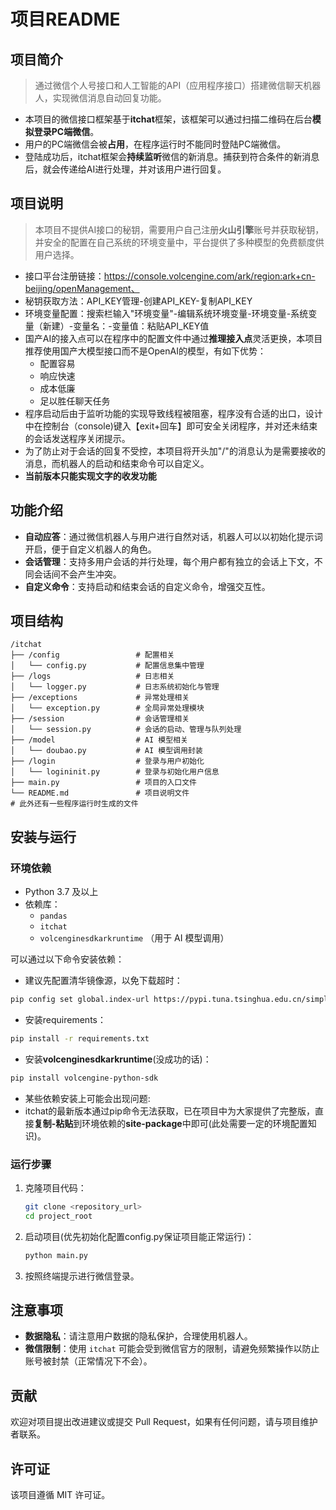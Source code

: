 # 项目README
## 项目简介
> 通过微信个人号接口和人工智能的API（应用程序接口）搭建微信聊天机器人，实现微信消息自动回复功能。

* 本项目的微信接口框架基于**itchat**框架，该框架可以通过扫描二维码在后台**模拟登录PC端微信**。
* 用户的PC端微信会被**占用**，在程序运行时不能同时登陆PC端微信。
* 登陆成功后，itchat框架会**持续监听**微信的新消息。捕获到符合条件的新消息后，就会传递给AI进行处理，并对该用户进行回复。

## 项目说明
> 本项目不提供AI接口的秘钥，需要用户自己注册**火山引擎**账号并获取秘钥，并安全的配置在自己系统的环境变量中，平台提供了多种模型的免费额度供用户选择。
* 接口平台注册链接：https://console.volcengine.com/ark/region:ark+cn-beijing/openManagement、
* 秘钥获取方法：API_KEY管理-创建API_KEY-复制API_KEY
* 环境变量配置：搜索栏输入"环境变量"-编辑系统环境变量-环境变量-系统变量（新建）-变量名：-变量值：粘贴API_KEY值
* 国产AI的接入点可以在程序中的配置文件中通过**推理接入点**灵活更换，本项目推荐使用国产大模型接口而不是OpenAI的模型，有如下优势：
  * 配置容易
  * 响应快速
  * 成本低廉
  * 足以胜任聊天任务
* 程序启动后由于监听功能的实现导致线程被阻塞，程序没有合适的出口，设计中在控制台（console)键入【exit+回车】即可安全关闭程序，并对还未结束的会话发送程序关闭提示。
* 为了防止对于会话的回复不受控，本项目将开头加"/"的消息认为是需要接收的消息，而机器人的启动和结束命令可以自定义。
* **当前版本只能实现文字的收发功能**

## 功能介绍
- **自动应答**：通过微信机器人与用户进行自然对话，机器人可以以初始化提示词开启，便于自定义机器人的角色。
- **会话管理**：支持多用户会话的并行处理，每个用户都有独立的会话上下文，不同会话间不会产生冲突。
- **自定义命令**：支持启动和结束会话的自定义命令，增强交互性。

## 项目结构
```
/itchat
├── /config                 # 配置相关
│   └── config.py           # 配置信息集中管理
├── /logs                   # 日志相关
│   └── logger.py           # 日志系统初始化与管理
├── /exceptions             # 异常处理相关
│   └── exception.py        # 全局异常处理模块
├── /session                # 会话管理相关
│   └── session.py          # 会话的启动、管理与队列处理
├── /model                  # AI 模型相关
│   └── doubao.py           # AI 模型调用封装
├── /login                  # 登录与用户初始化
│   └── logininit.py        # 登录与初始化用户信息
├── main.py                 # 项目的入口文件
└── README.md               # 项目说明文件
# 此外还有一些程序运行时生成的文件
```

## 安装与运行

### 环境依赖
- Python 3.7 及以上
- 依赖库：
    - `pandas`
    - `itchat`
  - `volcenginesdkarkruntime` （用于 AI 模型调用）

可以通过以下命令安装依赖：
* 建议先配置清华镜像源，以免下载超时：
```sh
pip config set global.index-url https://pypi.tuna.tsinghua.edu.cn/simple
```
* 安装requirements：
```sh
pip install -r requirements.txt
```
* 安装**volcenginesdkarkruntime**(没成功的话)：
```sh
pip install volcengine-python-sdk
```

* 某些依赖安装上可能会出现问题:
* itchat的最新版本通过pip命令无法获取，已在项目中为大家提供了完整版，直接**复制-粘贴**到环境依赖的**site-package**中即可(此处需要一定的环境配置知识)。

### 运行步骤
1. 克隆项目代码：
   ```sh
   git clone <repository_url>
   cd project_root
   ```

2. 启动项目(优先初始化配置config.py保证项目能正常运行)：
   ```sh
   python main.py
   ```

3. 按照终端提示进行微信登录。

## 注意事项
- **数据隐私**：请注意用户数据的隐私保护，合理使用机器人。
- **微信限制**：使用 `itchat` 可能会受到微信官方的限制，请避免频繁操作以防止账号被封禁（正常情况下不会）。

## 贡献
欢迎对项目提出改进建议或提交 Pull Request，如果有任何问题，请与项目维护者联系。

## 许可证
该项目遵循 MIT 许可证。
